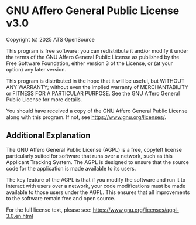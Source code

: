 # GNU Affero General Public License v3.0

Copyright (c) 2025 ATS OpenSource

This program is free software: you can redistribute it and/or modify
it under the terms of the GNU Affero General Public License as published by
the Free Software Foundation, either version 3 of the License, or
(at your option) any later version.

This program is distributed in the hope that it will be useful,
but WITHOUT ANY WARRANTY; without even the implied warranty of
MERCHANTABILITY or FITNESS FOR A PARTICULAR PURPOSE.  See the
GNU Affero General Public License for more details.

You should have received a copy of the GNU Affero General Public License
along with this program.  If not, see <https://www.gnu.org/licenses/>.

## Additional Explanation

The GNU Affero General Public License (AGPL) is a free, copyleft license particularly suited for software that runs over a network, such as this Applicant Tracking System. The AGPL is designed to ensure that the source code for the application is made available to its users.

The key feature of the AGPL is that if you modify the software and run it to interact with users over a network, your code modifications must be made available to those users under the AGPL. This ensures that all improvements to the software remain free and open source.

For the full license text, please see: <https://www.gnu.org/licenses/agpl-3.0.en.html>
